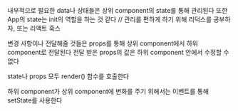 내부적으로 필요한 data나 상태들은 상위 component의 state를 통해 관리된다
또한 App의 state는 init의 역할을 하는 것 같다
// 관리를 편하게 하기 위해 리덕스를 공부하자, 또는 리액트 훅스

변경 사항이나 전달해줄 것들은 props를 통해 상위 component에서 하위 component로 전달된다
전달 받은 props의 값은 하위 component 안에서 수정할 수 없다

state나 props 모두 render() 함수를 호출한다

하위 component가 상위 component에 변화를 주기 위해서는 이벤트를 통해 setState를 사용한다